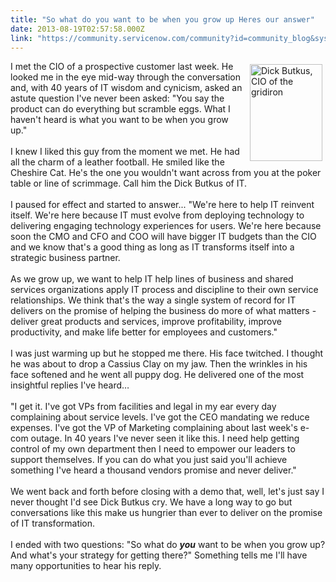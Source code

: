 ```yaml
---
title: "So what do you want to be when you grow up Heres our answer"
date: 2013-08-19T02:57:58.000Z
link: "https://community.servicenow.com/community?id=community_blog&sys_id=2f9dae69dbd0dbc01dcaf3231f9619ed"
---
```

<p><img  class="jive-image" src="1660e542db10d7049c9ffb651f961967.iix" align="right" height="155" width="116" vspace="5" hspace="5" alt="Dick Butkus, CIO of the gridiron" />I met the CIO of a prospective customer last week. He looked me in the eye mid-way through the conversation and, with 40 years of IT wisdom and cynicism, asked an astute question I've never been asked: "You say the product can do everything but scramble eggs. What I haven't heard is what you want to be when you grow up."<br /><br />I knew I liked this guy from the moment we met. He had all the charm of a leather football. He smiled like the Cheshire Cat. He's the one you wouldn't want across from you at the poker table or line of scrimmage. Call him the Dick Butkus of IT.<br /><!--break--><br />I paused for effect and started to answer... "We're here to help IT reinvent itself. We're here because IT must evolve from deploying technology to delivering engaging technology experiences for users. We're here because soon the CMO and CFO and COO will have bigger IT budgets than the CIO and we know that's a good thing as long as IT transforms itself into a strategic business partner.<br /><br />As we grow up, we want to help IT help lines of business and shared services organizations apply IT process and discipline to their own service relationships. We think that's the way a single system of record for IT delivers on the promise of helping the business do more of what matters - deliver great products and services, improve profitability, improve productivity, and make life better for employees and customers."<br /><br />I was just warming up but he stopped me there. His face twitched. I thought he was about to drop a Cassius Clay on my jaw. Then the wrinkles in his face softened and he went all puppy dog. He delivered one of the most insightful replies I've heard…<br /><br />"I get it. I've got VPs from facilities and legal in my ear every day complaining about service levels. I've got the CEO mandating we reduce expenses. I've got the VP of Marketing complaining about last week's e-com outage. In 40 years I've never seen it like this. I need help getting control of my own department then I need to empower our leaders to support themselves. If you can do what you just said you'll achieve something I've heard a thousand vendors promise and never deliver."<br /><br />We went back and forth before closing with a demo that, well, let's just say I never thought I'd see Dick Butkus cry. We have a long way to go but conversations like this make us hungrier than ever to deliver on the promise of IT transformation.<br /><br />I ended with two questions: "So what do <b><i>you</i></b> want to be when you grow up? And what's your strategy for getting there?" Something tells me I'll have many opportunities to hear his reply.</p>